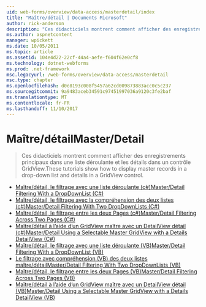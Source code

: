 ```yaml
---
uid: web-forms/overview/data-access/masterdetail/index
title: "Maître/détail | Documents Microsoft"
author: rick-anderson
description: "Ces didacticiels montrent comment afficher des enregistrements principaux dans une liste déroulante et les détails dans un contrôle GridView."
ms.author: aspnetcontent
manager: wpickett
ms.date: 10/05/2011
ms.topic: article
ms.assetid: 104e4d22-22cf-44a4-aefe-f604f62e0cf8
ms.technology: dotnet-webforms
ms.prod: .net-framework
msc.legacyurl: /web-forms/overview/data-access/masterdetail
msc.type: chapter
ms.openlocfilehash: d0e8193c008f5457a62cd009873883acc0c5c237
ms.sourcegitcommit: 9a9483aceb34591c97451997036a9120c3fe2baf
ms.translationtype: MT
ms.contentlocale: fr-FR
ms.lasthandoff: 11/10/2017
---
```

<a name="masterdetail"></a><span data-ttu-id="257d1-103">Maître/détail</span><span class="sxs-lookup"><span data-stu-id="257d1-103">Master/Detail</span></span>
====================
> <span data-ttu-id="257d1-104">Ces didacticiels montrent comment afficher des enregistrements principaux dans une liste déroulante et les détails dans un contrôle GridView.</span><span class="sxs-lookup"><span data-stu-id="257d1-104">These tutorials show how to display master records in a drop-down list and details in a GridView control.</span></span>


- [<span data-ttu-id="257d1-105">Maître/détail, le filtrage avec une liste déroulante (c#)</span><span class="sxs-lookup"><span data-stu-id="257d1-105">Master/Detail Filtering With a DropDownList (C#)</span></span>](master-detail-filtering-with-a-dropdownlist-cs.md)
- [<span data-ttu-id="257d1-106">Maître/détail, le filtrage avec la compréhension des deux listes (c#)</span><span class="sxs-lookup"><span data-stu-id="257d1-106">Master/Detail Filtering With Two DropDownLists (C#)</span></span>](master-detail-filtering-with-two-dropdownlists-cs.md)
- [<span data-ttu-id="257d1-107">Maître/détail, le filtrage entre les deux Pages (c#)</span><span class="sxs-lookup"><span data-stu-id="257d1-107">Master/Detail Filtering Across Two Pages (C#)</span></span>](master-detail-filtering-across-two-pages-cs.md)
- [<span data-ttu-id="257d1-108">Maître/détail à l’aide d’un GridView maître avec un DetailView détail (c#)</span><span class="sxs-lookup"><span data-stu-id="257d1-108">Master/Detail Using a Selectable Master GridView with a Details DetailView (C#)</span></span>](master-detail-using-a-selectable-master-gridview-with-a-details-detailview-cs.md)
- [<span data-ttu-id="257d1-109">Maître/détail, le filtrage avec une liste déroulante (VB)</span><span class="sxs-lookup"><span data-stu-id="257d1-109">Master/Detail Filtering With a DropDownList (VB)</span></span>](master-detail-filtering-with-a-dropdownlist-vb.md)
- [<span data-ttu-id="257d1-110">Le filtrage avec compréhension (VB) des deux listes maître/détail</span><span class="sxs-lookup"><span data-stu-id="257d1-110">Master/Detail Filtering With Two DropDownLists (VB)</span></span>](master-detail-filtering-with-two-dropdownlists-vb.md)
- [<span data-ttu-id="257d1-111">Maître/détail, le filtrage entre les deux Pages (VB)</span><span class="sxs-lookup"><span data-stu-id="257d1-111">Master/Detail Filtering Across Two Pages (VB)</span></span>](master-detail-filtering-across-two-pages-vb.md)
- [<span data-ttu-id="257d1-112">Maître/détail à l’aide d’un GridView maître avec un DetailView détail (VB)</span><span class="sxs-lookup"><span data-stu-id="257d1-112">Master/Detail Using a Selectable Master GridView with a Details DetailView (VB)</span></span>](master-detail-using-a-selectable-master-gridview-with-a-details-detailview-vb.md)
